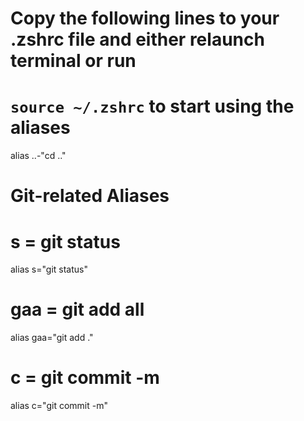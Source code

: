 # Copy the following lines to your .zshrc file and either relaunch terminal or run
# `source ~/.zshrc` to start using the aliases

alias ..-"cd .."

# Git-related Aliases
# s = git status
alias s="git status"
# gaa = git add all
alias gaa="git add ."
# c <message> = git commit -m <message>
alias c="git commit -m"
